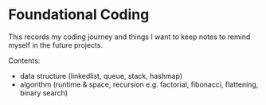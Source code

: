 # Foundational Coding

This records my coding journey and things I want to keep notes to remind myself in the future projects.

Contents:
- data structure (linkedlist, queue, stack, hashmap)
- algorithm (runtime & space, recursion e.g. factorial, fibonacci, flattening, binary search)